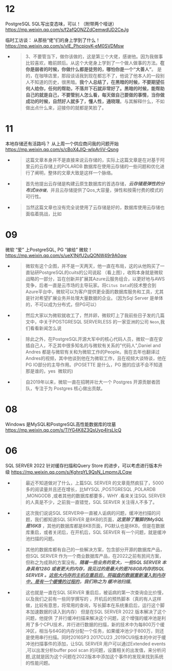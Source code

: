 
# 12

PostgreSQL SQL写出变态味，可以！（附带两个哑谜） https://mp.weixin.qq.com/s/f2afQONZZdCemwdUD2CeJg

临时工访谈： 从那些“佬”们的身上学到了什么！ https://mp.weixin.qq.com/s/vIE_PhcpiovK-eM0SVDMsw
- > 3、不要管当下，做你该做的，这是第三个大佬，感谢他。因为我做事比较喜欢，瞻前顾后。从这个大佬身上学到了一个做人做事的方法。**在你是弱者的时候，你做什么都是徒劳的，哪怕你是一个“大善人”**。 是的，在咖啡店里，那段谈话我到现在都忘不了，他说了他本人的一段别人不知道的历史，很黑暗。**我个人总结了，在黑暗的时候，不要期望任何人给你，任何的帮助，不落井下石就非常好了。黑暗的时候，能帮助自己的就是自己，不要管别人怎么看，每天做自己要做的事情，当你做成功的时候，自然好人就多了，懂人性，通晓理**。与其解释什么，不如做出点什么来，迎接你的就都是笑脸了。

# 11

本地存储还有活路吗？ 从上周一个供应商问我的问题开始 https://mp.weixin.qq.com/s/cBoX4JIQ-wIpArliV-Qsng
- > 这篇文章本身并不是直接来说云存储的，实际上这篇文章是在对基于阿里云的云存储上的POLARDB 数据库在使用云存储的一些问题和优化进行了阐明，整体的文章大致是这样一个脉络。
- > 首先他提出云存储是构建云原生数据库的首选存储，***云存储是弹性的分布式`块存储`***，并且云存储提供了Qos,大容量，弹性和按需付费的模式的可行性。
- > 当然这篇文章也没有完全说使用了云存储是好的，数据库使用云存储也面临着挑战，比如

# 09

微软 “爱” 上PostgreSQL, PG “嫁给” 微软！ https://mp.weixin.qq.com/s/ueX1NjfU2uQONW49r9A0qw
- > 微软有这个企图，并不是一天两天，他一直在布局，这的从他购买了一直钻研PostgreSQL的cuits的公司说起 （看上图），收购本身就是微软战略的一部分，旨在创新并扩展其Azure云服务组合，以更好地与AWS竞争，后者一直是云市场的主导玩家。将`Citus Data`的技术整合到Azure平台中，微软可以为客户提供更全面的数据库服务和工具，尤其是针对希望扩展业务并处理大量数据的企业。（因为Sql Server 是单体的，不可以成为分布式，但PG可以）
- > 然后大家以为微软就收工了，然并卵，微软盯上了我前些日子发的几篇文中，中关于POSTGRESQL SERVERLESS 的一家亚洲的公司 `Neon`,我们看看新闻怎么说 
- > 除此之外，在PostgreSQL开源大军中的核心代码人员，微软一直在安插自己人，不乏其中很多知名的与微软有关系的"代码人",Daniel and Andres 都是与微软有关和为微软工作的People。我在去年也翻译过Andres的视频，其中他谈到他在为微软工作，且在视频大谈特谈，他在PG IO部分的主导作用。(POSETTE 是什么，PG 圈的应该不会不知道那是谁的，yes  微软的)
- > 自2019年以来，微软一直在招聘并壮大一个 Postgres 开源贡献者团队，专注于为 Postgres 核心做出贡献。

# 08

Windows 是MySQL和PostgreSQL高性能数据库的坟墓 https://mp.weixin.qq.com/s/TlYG4K8Z3QsUyp4lrsLlcQ

# 06

SQL SERVER 2022 针对缓存扫描和Query Store 的进步，可以考虑进行版本升级 https://mp.weixin.qq.com/s/KghrpYL9QsN_LmpmrJLCqw
- > 最近不知道做对了什么，上篇SQL SERVER 的文章竟然疯狂了，5000多的阅读量并且还在增长，比MYSQL ,POSTGRESQL ,POLARDB ,MONGODB ,或者其他的数据库都要多，WHY .看来关注SQL SERVER 的人真是不少，之前我一直错觉，SQL SERVER 关注得人不多了。
- > 这次我们说说SQL SERVER中一直被人诟病的问题，缓冲池扫描的问题，我们都知道SQL SERVER 是8KB的页面，***这里除了蹩脚的MySQL 是16KB*** ，其他的数据库都是8KB页面，PG默认也是8KB，但是在数据库重启，或者关闭后，在开机后，SQL SERVER 有一个问题，就是缓冲池扫描的问题。
- > 其他的数据库都有自己的一些解决方案，包含部分开源的数据库产品，但SQL SERVER 作为一个商业数据库产品，在2022之前有民间方案，但称之为成熟的方案没有。***随着一些业务的变大，一些SQL SERVER 本身具有128G 或者更大的内存，我见过的是最大的是768GB内存的SQL SERVER 。<ins>这些大内存的主机在重启后，将磁盘的数据重新灌入到内存中，是有一个缓慢的过程的</ins>，我们称之为 缓冲池扫描***。
- > 这也就是一直在SQL SERVER 重启后，被诟病的第一次查询会比价慢，以及我们之前有一些同学撰写的 ，开机后的预热脚本（真的有人这样做，比较有意思，将常用的查询，写长脚本在系统重启后，运行这个脚本加速数据的读入到内存） 但是在SQL SERVER 2022 版本解决了这个问题，他提供 了并行缓冲扫描来解决这个问题，这个增强的缓冲池是利用了多个CPU技术，并行进行数据的扫描，新的技术中为每800万个缓冲区，相当与64G的内存分配一个任务，如果缓冲池少于800万，则还是使用串行扫描。同时2016SP3 2017CU23 ,2019CU9版本的中对于缓冲池扫描事件的添加，让SQL SERVER 用户可以通过Extended events ,可以出发分析buffer pool scan 的问题，设置相关的出发值，来分析问题,这就是因为这个问题在2022版本中添加这个事件的发现来找到系统的性能问题。
